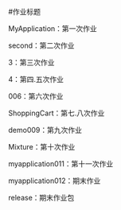 #作业标题

MyApplication：第一次作业     

second：第二次作业

3：第三次作业

4：第四.五次作业

006：第六次作业

ShoppingCart：第七.八次作业

demo009：第九次作业

Mixture：第十次作业

myapplication011：第十一次作业

myapplication012：期末作业

release：期末作业包
